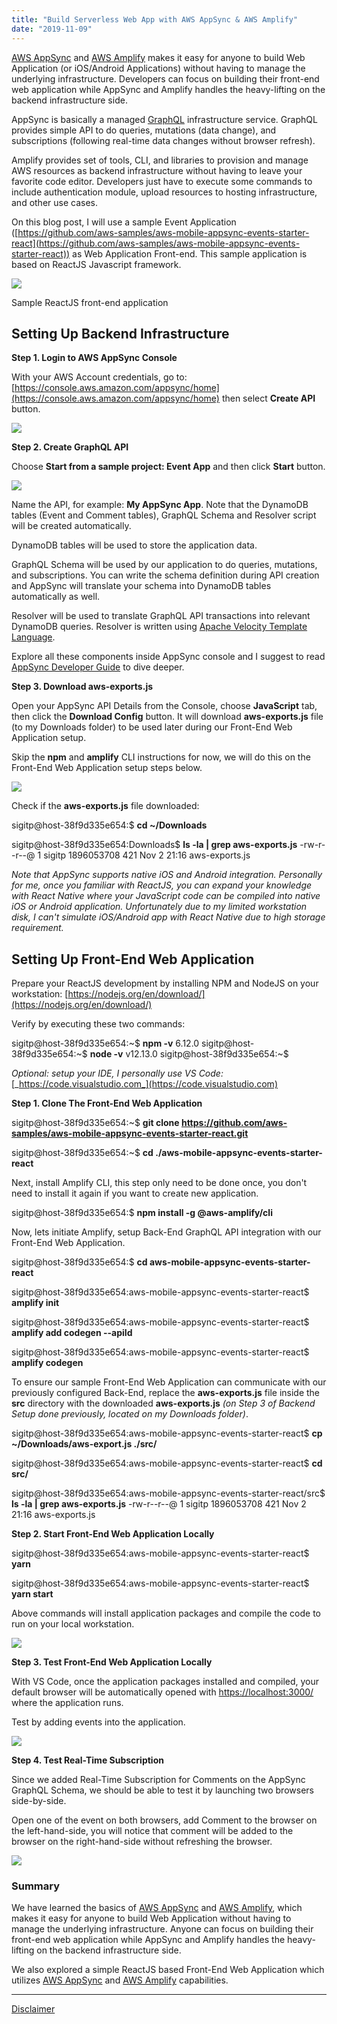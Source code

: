 ```yaml
---
title: "Build Serverless Web App with AWS AppSync & AWS Amplify"
date: "2019-11-09"
---
```


[AWS AppSync](https://aws.amazon.com/appsync/) and [AWS Amplify](https://aws.amazon.com/amplify/) makes it easy for anyone to build Web Application (or iOS/Android Applications) without having to manage the underlying infrastructure. Developers can focus on building their front-end web application while AppSync and Amplify handles the heavy-lifting on the backend infrastructure side.

AppSync is basically a managed [GraphQL](https://graphql.org) infrastructure service. GraphQL provides simple API to do queries, mutations (data change), and subscriptions (following real-time data changes without browser refresh).

Amplify provides set of tools, CLI, and libraries to provision and manage AWS resources as backend infrastructure without having to leave your favorite code editor. Developers just have to execute some commands to include authentication module, upload resources to hosting infrastructure, and other use cases.

On this blog post, I will use a sample Event Application ([https://github.com/aws-samples/aws-mobile-appsync-events-starter-react](https://github.com/aws-samples/aws-mobile-appsync-events-starter-react)) as Web Application Front-end. This sample application is based on ReactJS Javascript framework.

![](https://raw.githubusercontent.com/aws-samples/aws-mobile-appsync-events-starter-react/master/media/AllEvents.png)

Sample ReactJS front-end application

## Setting Up Backend Infrastructure

**Step 1. Login to AWS AppSync Console**

With your AWS Account credentials, go to: [https://console.aws.amazon.com/appsync/home](https://console.aws.amazon.com/appsync/home) then select **Create API** button.

![](https://www.sigit.cloud/wp-content/uploads/2019/11/Screen-Shot-2019-11-09-at-8.19.03-PM-1024x216.png)

**Step 2. Create GraphQL API**

Choose **Start from a sample project: Event App** and then click **Start** button.

![](https://www.sigit.cloud/wp-content/uploads/2019/11/Screen-Shot-2019-11-09-at-8.19.22-PM-1024x592.png)

Name the API, for example: **My AppSync App**. Note that the DynamoDB tables (Event and Comment tables), GraphQL Schema and Resolver script will be created automatically.

DynamoDB tables will be used to store the application data.

GraphQL Schema will be used by our application to do queries, mutations, and subscriptions. You can write the schema definition during API creation and AppSync will translate your schema into DynamoDB tables automatically as well.

Resolver will be used to translate GraphQL API transactions into relevant DynamoDB queries. Resolver is written using [Apache Velocity Template Language](https://velocity.apache.org/engine/2.0/vtl-reference.html).

Explore all these components inside AppSync console and I suggest to read [AppSync Developer Guide](https://docs.aws.amazon.com/appsync/latest/devguide/welcome.html) to dive deeper.

**Step 3. Download aws-exports.js**

Open your AppSync API Details from the Console, choose **JavaScript** tab, then click the **Download Config** button. It will download **aws-exports.js** file (to my Downloads folder) to be used later during our Front-End Web Application setup.

Skip the **npm** and **amplify** CLI instructions for now, we will do this on the Front-End Web Application setup steps below.

![](https://www.sigit.cloud/wp-content/uploads/2019/11/Screen-Shot-2019-11-09-at-8.40.32-PM-1024x509.png)

Check if the **aws-exports.js** file downloaded:

sigitp@host-38f9d335e654:$ **cd ~/Downloads**

sigitp@host-38f9d335e654:Downloads$ **ls -la | grep aws-exports.js**
-rw-r--r--@  1 sigitp  1896053708   421 Nov  2 21:16 aws-exports.js

_Note that AppSync supports native iOS and Android integration. Personally for me, once you familiar with ReactJS, you can expand your knowledge with React Native where your JavaScript code can be compiled into native iOS or Android application. Unfortunately due to my limited workstation disk, I can't simulate iOS/Android app with React Native due to high storage requirement._

## Setting Up Front-End Web Application

Prepare your ReactJS development by installing NPM and NodeJS on your workstation: [https://nodejs.org/en/download/](https://nodejs.org/en/download/)

Verify by executing these two commands:

sigitp@host-38f9d335e654:~$ **npm -v**
6.12.0
sigitp@host-38f9d335e654:~$ **node -v**
v12.13.0
sigitp@host-38f9d335e654:~$ 

_Optional: setup your IDE, I personally use VS Code:_ [_https://code.visualstudio.com_](https://code.visualstudio.com)

**Step 1. Clone The Front-End Web Application**

sigitp@host-38f9d335e654:~$ **git clone https://github.com/aws-samples/aws-mobile-appsync-events-starter-react.git**

sigitp@host-38f9d335e654:~$ **cd ./aws-mobile-appsync-events-starter-react**

Next, install Amplify CLI, this step only need to be done once, you don't need to install it again if you want to create new application.

sigitp@host-38f9d335e654:$ **npm install -g @aws-amplify/cli**

Now, lets initiate Amplify, setup Back-End GraphQL API integration with our Front-End Web Application.

sigitp@host-38f9d335e654:$ **cd aws-mobile-appsync-events-starter-react**

sigitp@host-38f9d335e654:aws-mobile-appsync-events-starter-react$ **amplify init**

sigitp@host-38f9d335e654:aws-mobile-appsync-events-starter-react$ **amplify add codegen --apiId <yourapihashkeys>**

sigitp@host-38f9d335e654:aws-mobile-appsync-events-starter-react$ **amplify codegen**

To ensure our sample Front-End Web Application can communicate with our previously configured Back-End, replace the **aws-exports.js** file inside the **src** directory with the downloaded **aws-exports.js** _(on Step 3 of Backend Setup done previously, located on my Downloads folder)_.

sigitp@host-38f9d335e654:aws-mobile-appsync-events-starter-react$ **cp ~/Downloads/aws-export.js ./src/**

sigitp@host-38f9d335e654:aws-mobile-appsync-events-starter-react$ **cd src/**

sigitp@host-38f9d335e654:aws-mobile-appsync-events-starter-react/src$ **ls -la | grep aws-exports.js**
-rw-r--r--@  1 sigitp  1896053708   421 Nov  2 21:16 aws-exports.js

**Step 2. Start Front-End Web Application Locally**

sigitp@host-38f9d335e654:aws-mobile-appsync-events-starter-react$ **yarn**

sigitp@host-38f9d335e654:aws-mobile-appsync-events-starter-react$ **yarn start**

Above commands will install application packages and compile the code to run on your local workstation.

![](https://www.sigit.cloud/wp-content/uploads/2019/11/Screen-Shot-2019-11-09-at-7.17.28-PM-1024x640.png)

**Step 3. Test Front-End Web Application Locally**

With VS Code, once the application packages installed and compiled, your default browser will be automatically opened with [https://localhost:3000/](https://localhost:3000/) where the application runs.

Test by adding events into the application.

![](https://www.sigit.cloud/wp-content/uploads/2019/11/Screen-Shot-2019-11-09-at-7.32.28-PM-1024x640.png)

**Step 4. Test Real-Time Subscription**

Since we added Real-Time Subscription for Comments on the AppSync GraphQL Schema, we should be able to test it by launching two browsers side-by-side.

Open one of the event on both browsers, add Comment to the browser on the left-hand-side, you will notice that comment will be added to the browser on the right-hand-side without refreshing the browser.

![](https://www.sigit.cloud/wp-content/uploads/2019/11/Screen-Shot-2019-11-09-at-7.36.16-PM-1024x640.png)

### Summary

We have learned the basics of [AWS AppSync](https://aws.amazon.com/appsync/) and [AWS Amplify](https://aws.amazon.com/amplify/), which makes it easy for anyone to build Web Application without having to manage the underlying infrastructure. Anyone can focus on building their front-end web application while AppSync and Amplify handles the heavy-lifting on the backend infrastructure side.

We also explored a simple ReactJS based Front-End Web Application which utilizes [AWS AppSync](https://aws.amazon.com/appsync/) and [AWS Amplify](https://aws.amazon.com/amplify/) capabilities.

* * *

[Disclaimer](https://www.sigit.cloud/disclaimer/)
